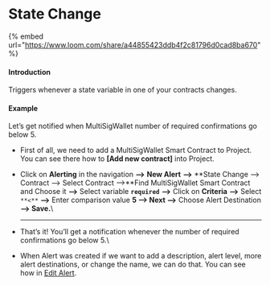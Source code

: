 # State Change

{% embed url="https://www.loom.com/share/a44855423ddb4f2c81796d0cad8ba670" %}

#### Introduction

Triggers whenever a state variable in one of your contracts changes.

#### Example

Let’s get notified when MultiSigWallet number of required confirmations go below 5.

*   First of all, we need to add a MultiSigWallet Smart Contract to Project. You can see there how to **\[Add new contract]** into Project.


* Click on **Alerting** in the navigation **—>** **New Alert** **—>** **State Change —> Contract —> Select Contract —>**Find MultiSigWallet Smart Contract and Choose it **—>** Select variable **`required`** **—>** Click on **Criteria** **—>** Select `**<**` **—>** Enter comparison value **5 —> Next —>** Choose Alert Destination **—> Save.**\
  ****
* That’s it! You’ll get a notification whenever the number of required confirmations go below 5.\

* When Alert was created if we want to add a description, alert level, more alert destinations, or change the name, we can do that. You can see how in [Edit Alert](editing-an-alert.md).
